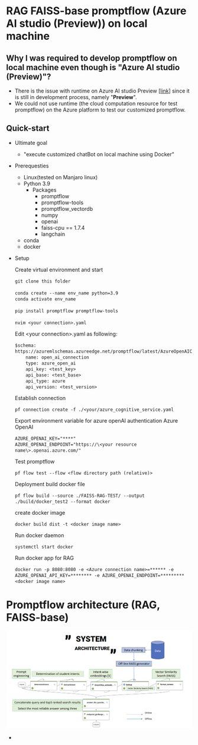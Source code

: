 # RAG FAISS-base promptflow (Azure AI studio (Preview)) on local machine
## Why I was required to develop promptflow on local machine even though is "Azure AI studio (__Preview__)"?
- There is the issue with runtime on Azure AI studio Preview [[link](https://ai.azure.com/?tid=20206f9d-8c1f-4fd7-99d5-4cc238adf2a6)] since it is still in development process, namely "__Preview__".
- We could not use runtime (the cloud computation resource for test promptflow) on the Azure platform to test our customized promptflow.


## Quick-start
- Ultimate goal
    - "execute customized chatBot on local machine using Docker"

- Prerequesties
    - Linux(tested on Manjaro linux)
    - Python 3.9
        - Packages
            - promptflow
            - promptflow-tools
            - promptflow_vectordb
            - numpy
            - openai
            - faiss-cpu == 1.7.4
            - langchain
    - conda
    - docker

- Setup

    Create virtual environment and start
    ```
    git clone this folder    

    conda create --name env_name python=3.9
    conda activate env_name
    
    pip install promptflow promptflow-tools
    
    nvim <your connection>.yaml
    ```
    Edit \<your connection\>.yaml as following:
    ```
    $schema: https://azuremlschemas.azureedge.net/promptflow/latest/AzureOpenAIConnection.schema.json
        name: open_ai_connection
        type: azure_open_ai
        api_key: <test_key>
        api_base: <test_base>
        api_type: azure
        api_version: <test_version>
    ```
    Establish connection
    ```
    pf connection create -f ./<your/azure_cognitive_service.yaml
    ```
    
    Export environment variable for azure openAI authentication
    Azure OpenAI
    ```
    AZURE_OPENAI_KEY="****"
    AZURE_OPENAI_ENDPOINT="https://\<your resource name\>.openai.azure.com/"
    ```
    
    Test promptflow
    ```
    pf flow test --flow <flow directory path (relative)>
    ```
    
    Deployment
    build docker file
    ```
    pf flow build --source ./FAISS-RAG-TEST/ --output ./build/docker_test2 --format docker
    ```

    create docker image
    ```
    docker build dist -t <docker image name>
    ```

    Run docker daemon
    ```
    systemctl start docker
    ```

    Run docker app for RAG
    ```
    docker run -p 8080:8080 -e <Azure connection name>=****** -e AZURE_OPENAI_API_KEY=******** -e AZURE_OPENAI_ENDPOINT=********* <docker image name>
    ```

# Promptflow architecture (RAG, FAISS-base)
![image](./images/Screenshot%20from%202023-12-03%2013-35-26.png)

- 

